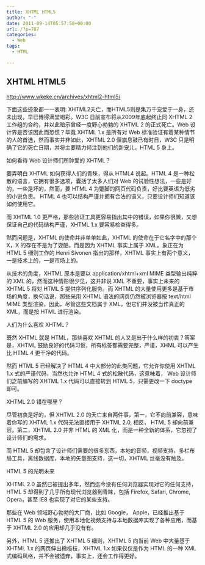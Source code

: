```yaml
---
title: XHTML HTML5
author: "-"
date: 2011-09-14T05:57:58+00:00
url: /?p=787
categories:
  - Web
tags:
  - HTML

---
```

## XHTML HTML5

<http://www.wkeke.cn/archives/xhtml2-html5/>

下面这些迹象都一一表明: XHTML2夭亡，而HTML5则是集万千宠爱于一身，还未出现，早已博得满堂喝彩。W3C 日前宣布将从2009年底起终止同 XHTML 2 工作组的合约，并以此暗示曾经一度野心勃勃的 XHTML 2 的正式死亡。Web 设计界是否该因此而恐慌？毕竟 XHTML 1.x 是所有对 Web 标准验证有着某种情节的人的首选，然而事实并非如此，XHTML 2.0 偃旗息鼓已有时日，W3C 只是明确了它的死亡日期，并将主要精力倾注到他们的新宠儿，HTML 5 身上。

如何看待 Web 设计师们所钟爱的 XHTML？
  
要弄明白 XHTML 如何获得人们的青睐，得从 HTML4 说起。HTML 4 是一种松散的语言，它拥有很多选项，囊括了太多人们对 Web 的试验性想法，一些是好的，一些是坏的，然而，要 HTML 4 为蹩脚的网页代码负责，好比要英语为低劣的小说负责。 HTML 4 也可以结构严谨并拥有合法的语义，只要设计师们知道该如何使用它。
  
而 XHTML 1.0 更严格，那些验证工具更容易指出其中的错误，如果你很懒，又想保证自己的代码结构严谨，XHTML 1.x 要容易检查得多。
  
然而问题是，XHTML 的使命并非单单如此，XHTML 的使命在于它名字中的那个 X，X 的存在不是为了耍酷，而是因为 XHTML 事实上属于 XML。象正在为 HTML 5 细则工作的 Henri Sivonen 指出的那样，XHTML 事实上有两个意义，一是技术上的，一是市场上的。
  
从技术的角度，XHTML 原本是要以 application/xhtml+xml MIME 类型输出纯粹的 XML 的，然而这种情形很少见，这并非说 XML 不重要，事实上未来的 XHTML 5 将对 HTML 5 提供序列化服务。而 XHTML 的大量使用更多是基于市场的角度，换句话说，那些采用 XHTML 语法的网页仍然被浏览器按 text/html MIME 类型渲染，因此，尽管这些文档属于 XML，但它们并没被当作真正的 XML，而是按 HTML 进行渲染。

人们为什么喜欢 XHTML？
  
既然 XHTML 就是 HTML，那些喜欢 XHTML 的人又是出于什么样的初衷？答案是，XHTML 鼓励良好的代码习惯，所有标签都需要完整，严谨，XHML 可以产生比 HTML 4 更干净的代码。
  
然而 HTML 5 已经解决了 HTML 4 中大部分的此类问题，它允许你使用 XHTML 1.x 式的严谨代码，当然也允许 HTML 4 式的松散代码，这意味着， Web 设计师们之前编写的 XHTML 1.x 代码可以直接转到 HTML 5，只需更改一下 doctype 即可。

XHTML 2.0 错在哪里？
  
尽管初衷是好的，但 XHTML 2.0 的夭亡来自两件事，第一，它不向前兼容，意味着你写的 XHTML 1.x 代码无法直接用于 XHTML 2.0, 相反， HTML 5 却向前兼容。第二，XHTML 2.0 并非 HTML 的 XML 化，而是一种全新的体系，它忽视了设计师们的需求。
  
而 HTML 5 却包含了设计师们需要的很多东西，本地的音频，视频支持，多栏布局工具，离线数据库，本地的矢量图支持，这一切，XHTML 丝毫没有触及。

HTML 5 的光明未来
  
XHTML 2.0 虽然已被提出多年，然而迄今没有任何浏览器实现对它的任何支持，HTML 5 却得到了几乎所有现代浏览器到青睐，包括 Firefox, Safari, Chrome, Opera，甚至 IE8 也实现了对它的某些支持。
  
那些在 Web 领域野心勃勃的大厂商，比如 Google， Apple，已经推出基于 HTML 5 的 Web 服务，使用本地化视频支持与本地数据库实现了各种应用，而基于 XHTML 2.0 的应用却几乎没有有。
  
另外，HTML 5 还推出了 XHTML 5 细则，XHTML 5 向当前 Web 中大量基于 XHTML 1.x 的网页伸出橄榄枝，XHTML 1.x 如果仅仅是作为 HTML 的一种 XML 式编码风格，并不会被遗弃，事实上，还会工作得更好。